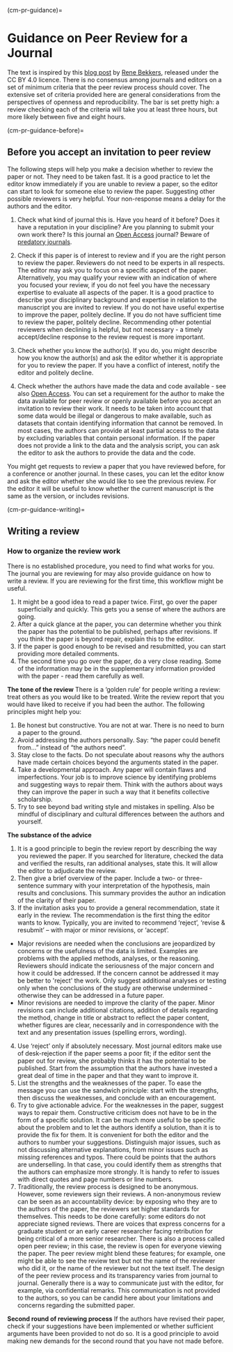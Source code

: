 (cm-pr-guidance)=
# Guidance on Peer Review for a Journal


The text is inspired by this [blog post](https://renebekkers.wordpress.com/2020/06/24/how-to-review-a-paper/) by [Rene Bekkers](https://research.vu.nl/en/persons/rene-bekkers), released under the CC BY 4.0 licence.
There is no consensus among journals and editors on a set of minimum criteria that the peer review process should cover. 
The extensive set of criteria provided here are general considerations from the perspectives of openness and reproducibility.
The bar is set pretty high: a review checking each of the criteria will take you at least three hours, but more likely between five and eight hours. 


(cm-pr-guidance-before)=
## Before you accept an invitation to peer review

The following steps will help you make a decision whether to review the paper or not.
They need to be taken fast. 
It is a good practice to let the editor know immediately if you are unable to review a paper, so the editor can start to look for someone else to review the paper. 
Suggesting other possible reviewers is very helpful. 
Your non-response means a delay for the authors and the editor.

1. Check what kind of journal this is. 
Have you heard of it before?
Does it have a reputation in your discipline?
Are you planning to submit your own work there? 
Is this journal an [Open Access](https://book.the-turing-way.org/reproducible-research/open/open-access.html) journal?
Beware of [predatory journals](https://predatoryjournals.com/journals/).

1. Check if this paper is of interest to review and if you are the right person to review the paper. 
Reviewers do not need to be experts in all respects. 
The editor may ask you to focus on a specific aspect of the paper. 
Alternatively, you may qualify your review with an indication of where you focused your review, if you do not feel you have the necessary expertise to evaluate all aspects of the paper.
It is a good practice to describe your disciplinary background and expertise in relation to the manuscript you are invited to review.
If you do not have useful expertise to improve the paper, politely decline.
If you do not have sufficient time to review the paper, politely decline. 
Recommending other potential reviewers when declining is helpful, but not necessary - a timely accept/decline response to the review request is more important.

1. Check whether you know the author(s). 
If you do, you might describe how you know the author(s) and ask the editor whether it is appropriate for you to review the paper.
If you have a conflict of interest, notify the editor and politely decline. 

1. Check whether the authors have made the data and code available - see also [Open Access](https://book.the-turing-way.org/reproducible-research/open/open-access.html).
You can set a requirement for the author to make the data available for peer review or openly available before you accept an invitation to review their work. 
It needs to be taken into account that some data  would be illegal or dangerous to make available, such as datasets that contain identifying information that cannot be removed. 
In most cases, the authors can provide at least partial access to the data by excluding variables that contain personal information.
If the paper does not provide a link to the data and the analysis script, you can ask the editor to ask the authors to provide the data and the code. 

You might get requests to review a paper that you have reviewed before, for a conference or another journal. 
In these cases, you can let the editor know and ask the editor whether she would like to see the previous review. 
For the editor it will be useful to know whether the current manuscript is the same as the version, or includes revisions.

(cm-pr-guidance-writing)=
## Writing a review

### How to organize the review work

There is no established procedure, you need to find what works for you. The journal you are reviewing for may also provide guidance on how to write a review.
If you are reviewing for the first time, this workflow might be useful.
1. It might be a good idea to read a paper twice. 
First, go over the paper superficially and quickly. This gets you a sense of where the authors are going. 
2. After a quick glance at the paper, you can determine whether you think the paper has the potential to be published, perhaps after revisions. 
If you think the paper is beyond repair, explain this to the editor.
3. If the paper is good enough to be revised and resubmitted, you can start providing more detailed comments. 
3. The second time you go over the paper, do a very close reading. 
Some of the information may be in the supplementary information provided with the paper - read them carefully as well.

**The tone of the review**
There is a ‘golden rule’ for people writing a review: treat others as you would like to be treated. 
Write the review report that you would have liked to receive if you had been the author. 
The following principles might help you:
1. Be honest but constructive. 
You are not at war. 
There is no need to burn a paper to the ground.
2. Avoid addressing the authors personally. 
Say: “the paper could benefit from…” instead of “the authors need”.
3. Stay close to the facts. 
Do not speculate about reasons why the authors have made certain choices beyond the arguments stated in the paper.
4. Take a developmental approach. 
Any paper will contain flaws and imperfections. 
Your job is to improve science by identifying problems and suggesting ways to repair them. 
Think with the authors about ways they can improve the paper in such a way that it benefits collective scholarship. 
5. Try to see beyond bad writing style and mistakes in spelling. 
Also be mindful of disciplinary and cultural differences between the authors and yourself.

**The substance of the advice**
1. It is a good principle to begin the review report by describing the way you reviewed the paper. 
If you searched for literature, checked the data and verified the results, ran additional analyses, state this. 
It will allow the editor to adjudicate the review.
2. Then give a brief overview of the paper. 
Include a two- or three-sentence summary with your interpretation of the hypothesis, main results and conclusions. 
This summary provides the author an indication of the clarity of their paper. 
3. If the invitation asks you to provide a general recommendation, state it early in the review.
The recommendation is the first thing the editor wants to know.
Typically, you are invited to recommend ‘reject’, ‘revise & resubmit’ – with major or minor revisions, or ‘accept’. 
  - Major revisions are needed when the conclusions are jeopardized by concerns or the usefulness of the data is limited. 
  Examples are problems with the applied methods, analyses, or the reasoning. 
  Reviewers should indicate the seriousness of the major concern and how it could be addressed. 
  If the concern cannot be addressed it may be better to 'reject' the work. 
  Only suggest additional analyses or testing only when the conclusions of the study are otherwise undermined - otherwise they can be addressed in a future paper. 
  - Minor revisions are needed to improve the clarity of the paper. 
  Minor revisions can include additional citations, addition of details regarding the method, change in title or abstract to reflect the paper content, whether figures are clear, necessarily and in correspondence with the text and any presentation issues (spelling errors, wording). 
4. Use ‘reject’ only if absolutely necessary.
Most journal editors make use of desk-rejection if the paper seems a poor fit; if the editor sent the paper out for review, she probably thinks it has the potential to be published.
Start from the assumption that the authors have invested a great deal of time in the paper and that they want to improve it. 
5. List the strengths and the weaknesses of the paper. 
To ease the message you can use the sandwich principle: start with the strengths, then discuss the weaknesses, and conclude with an encouragement.
6. Try to give actionable advice. 
For the weaknesses in the paper, suggest ways to repair them. 
Constructive criticism does not have to be in the form of a specific solution. 
It can be much more useful to be specific about the problem and to let the authors identify a solution, than it is to provide the fix for them.
It is convenient for both the editor and the authors to number your suggestions.
Distinguish major issues, such as not discussing alternative explanations, from minor issues such as missing references and typos. 
There could be points that the authors are underselling. 
In that case, you could identify them as strengths that the authors can emphasize more strongly.
It is handy to refer to issues with direct quotes and page numbers or line numbers. 
7. Traditionally, the review process is designed to be anonymous. However, some reviewers sign their reviews. 
A non-anonymous review can be seen as an accountability device: by exposing who they are to the authors of the paper, the reviewers set higher standards for themselves. This needs to be done carefully: some editors do not appreciate signed reviews. 
There are voices that express concerns for a graduate student or an early career researcher facing retribution for being critical of a more senior researcher. 
There is also a process called open peer review; in this case, the review is open for everyone viewing the paper. 
The peer review might blend these features; for example, one might be able to see the review text but not the name of the reviewer who did it, or the name of the reviewer but not the text itself.
The design of the peer review process and its transparency varies from journal to journal.
Generally there is a way to communicate just with the editor, for example, via confidential remarks. 
This communication is not provided to the authors, so you can be candid here about your limitations and concerns regarding the submitted paper. 



**Second round of reviewing process**
If the authors have revised their paper, check if your suggestions have been implemented or whether sufficient arguments have been provided to not do so. 
It is a good principle to avoid making new demands for the second round that you have not made before. 


